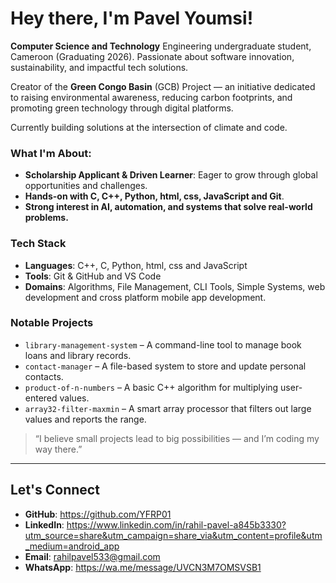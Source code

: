 # Hey there, I'm Pavel Youmsi!

**Computer Science and Technology** Engineering undergraduate student, Cameroon (Graduating 2026). Passionate about software innovation, sustainability, and impactful tech solutions.

Creator of the **Green Congo Basin** (GCB) Project — an initiative dedicated to raising environmental awareness, reducing carbon footprints, and promoting green technology through digital platforms.

Currently building solutions at the intersection of climate and code.

### What I'm About:
- **Scholarship Applicant & Driven Learner**: Eager to grow through global opportunities and challenges.
- **Hands-on with C, C++, Python, html, css, JavaScript and Git**.
- **Strong interest in AI, automation, and systems that solve real-world problems.**

### Tech Stack
- **Languages**: C++, C, Python, html, css and JavaScript
- **Tools**: Git & GitHub and VS Code
- **Domains**: Algorithms, File Management, CLI Tools, Simple Systems, web development and cross platform mobile app development.

### Notable Projects
- `library-management-system` – A command-line tool to manage book loans and library records.
- `contact-manager` – A file-based system to store and update personal contacts.
- `product-of-n-numbers` – A basic C++ algorithm for multiplying user-entered values.
- `array32-filter-maxmin` – A smart array processor that filters out large values and reports the range.


> “I believe small projects lead to big possibilities — and I’m coding my way there.”

---

## Let's Connect
- **GitHub**: https://github.com/YFRP01
- **LinkedIn**: https://www.linkedin.com/in/rahil-pavel-a845b3330?utm_source=share&utm_campaign=share_via&utm_content=profile&utm_medium=android_app
- **Email**: rahilpavel533@gmail.com
- **WhatsApp**: https://wa.me/message/UVCN3M7OMSVSB1
